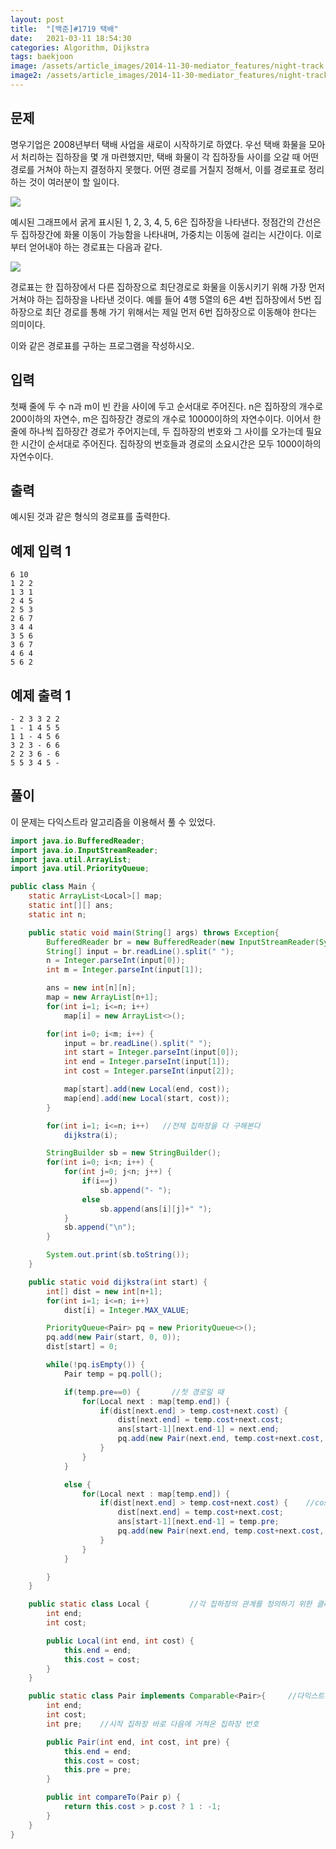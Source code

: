 ```yaml
---
layout: post
title:  "[백준]#1719 택배"
date:   2021-03-11 18:54:30
categories: Algorithm, Dijkstra
tags: baekjoon
image: /assets/article_images/2014-11-30-mediator_features/night-track.JPG
image2: /assets/article_images/2014-11-30-mediator_features/night-track-mobile.JPG
---
```


문제
--------------------

명우기업은 2008년부터 택배 사업을 새로이 시작하기로 하였다. 우선 택배 화물을 모아서 처리하는 집하장을 몇 개 마련했지만, 택배 화물이 각 집하장들 사이를 오갈 때 어떤 경로를 거쳐야 하는지 결정하지 못했다. 어떤 경로를 거칠지 정해서, 이를 경로표로 정리하는 것이 여러분이 할 일이다.

![](https://www.acmicpc.net/JudgeOnline/upload/201005/taekbae.PNG)

예시된 그래프에서 굵게 표시된 1, 2, 3, 4, 5, 6은 집하장을 나타낸다. 정점간의 간선은 두 집하장간에 화물 이동이 가능함을 나타내며, 가중치는 이동에 걸리는 시간이다. 이로부터 얻어내야 하는 경로표는 다음과 같다.

![](https://www.acmicpc.net/JudgeOnline/upload/201005/tktk.PNG)

경로표는 한 집하장에서 다른 집하장으로 최단경로로 화물을 이동시키기 위해 가장 먼저 거쳐야 하는 집하장을 나타낸 것이다. 예를 들어 4행 5열의 6은 4번 집하장에서 5번 집하장으로 최단 경로를 통해 가기 위해서는 제일 먼저 6번 집하장으로 이동해야 한다는 의미이다.

이와 같은 경로표를 구하는 프로그램을 작성하시오.

입력
---------------------------

첫째 줄에 두 수 n과 m이 빈 칸을 사이에 두고 순서대로 주어진다. n은 집하장의 개수로 200이하의 자연수, m은 집하장간 경로의 개수로 10000이하의 자연수이다. 이어서 한 줄에 하나씩 집하장간 경로가 주어지는데, 두 집하장의 번호와 그 사이를 오가는데 필요한 시간이 순서대로 주어진다. 집하장의 번호들과 경로의 소요시간은 모두 1000이하의 자연수이다.

출력
----------------

예시된 것과 같은 형식의 경로표를 출력한다.

예제 입력 1 
----------------------

```
6 10
1 2 2
1 3 1
2 4 5
2 5 3
2 6 7
3 4 4
3 5 6
3 6 7
4 6 4
5 6 2
```

예제 출력 1 
------------------------

```
- 2 3 3 2 2
1 - 1 4 5 5
1 1 - 4 5 6
3 2 3 - 6 6
2 2 3 6 - 6
5 5 3 4 5 -
```

풀이
--------------------------

이 문제는 다익스트라 알고리즘을 이용해서 풀 수 있었다. 

```java
import java.io.BufferedReader;
import java.io.InputStreamReader;
import java.util.ArrayList;
import java.util.PriorityQueue;

public class Main {
    static ArrayList<Local>[] map;
    static int[][] ans;
    static int n;

    public static void main(String[] args) throws Exception{
        BufferedReader br = new BufferedReader(new InputStreamReader(System.in));
        String[] input = br.readLine().split(" ");
        n = Integer.parseInt(input[0]);
        int m = Integer.parseInt(input[1]);

        ans = new int[n][n];
        map = new ArrayList[n+1];
        for(int i=1; i<=n; i++)
            map[i] = new ArrayList<>();

        for(int i=0; i<m; i++) {
            input = br.readLine().split(" ");
            int start = Integer.parseInt(input[0]);
            int end = Integer.parseInt(input[1]);
            int cost = Integer.parseInt(input[2]);

            map[start].add(new Local(end, cost));
            map[end].add(new Local(start, cost));
        }

        for(int i=1; i<=n; i++)   //전체 집하장을 다 구해본다
            dijkstra(i);

        StringBuilder sb = new StringBuilder();
        for(int i=0; i<n; i++) {
            for(int j=0; j<n; j++) {
                if(i==j)
                    sb.append("- ");
                else
                    sb.append(ans[i][j]+" ");
            }
            sb.append("\n");
        }

        System.out.print(sb.toString());
    }

    public static void dijkstra(int start) {
        int[] dist = new int[n+1];
        for(int i=1; i<=n; i++)
            dist[i] = Integer.MAX_VALUE;

        PriorityQueue<Pair> pq = new PriorityQueue<>();
        pq.add(new Pair(start, 0, 0));
        dist[start] = 0;

        while(!pq.isEmpty()) {
            Pair temp = pq.poll();

            if(temp.pre==0) {       //첫 경로일 때
                for(Local next : map[temp.end]) {
                    if(dist[next.end] > temp.cost+next.cost) { 
                        dist[next.end] = temp.cost+next.cost;
                        ans[start-1][next.end-1] = next.end;
                        pq.add(new Pair(next.end, temp.cost+next.cost, next.end));
                    }
                }
            }

            else {
                for(Local next : map[temp.end]) {
                    if(dist[next.end] > temp.cost+next.cost) {    //cost가 적으면 경로 갱신
                        dist[next.end] = temp.cost+next.cost;
                        ans[start-1][next.end-1] = temp.pre;     
                        pq.add(new Pair(next.end, temp.cost+next.cost, temp.pre));
                    }
                }
            }

        }
    }

    public static class Local {         //각 집하장의 관계를 정의하기 위한 클래스
        int end;
        int cost;

        public Local(int end, int cost) {
            this.end = end;
            this.cost = cost;
        }
    }

    public static class Pair implements Comparable<Pair>{     //다익스트라를 위한 클래스
        int end;
        int cost;
        int pre;    //시작 집하장 바로 다음에 거쳐온 집하장 번호

        public Pair(int end, int cost, int pre) {
            this.end = end;
            this.cost = cost;
            this.pre = pre;
        }

        public int compareTo(Pair p) {            
            return this.cost > p.cost ? 1 : -1;
        }
    }
}
```
